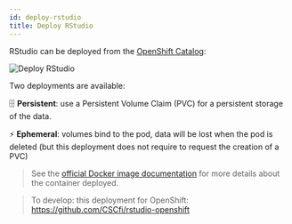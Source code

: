 ```yaml
---
id: deploy-rstudio
title: Deploy RStudio
---
```


RStudio can be deployed from the [OpenShift Catalog](https://app.dsri.unimaas.nl:8443/console/catalog):

<img src="/dsri-documentation/img/screenshot-deploy-rstudio.png" alt="Deploy RStudio" style="max-width: 100%; max-height: 100%;" />

Two deployments are available:

🗄️ **Persistent**: use a Persistent Volume Claim (PVC) for a persistent storage of the data.

⚡ **Ephemeral**: volumes bind to the pod, data will be lost when the pod is deleted (but this deployment does not require to request the creation of a PVC)

> See the [official Docker image documentation](https://github.com/rocker-org/rocker/wiki/Using-the-RStudio-image) for more details about the container deployed.

> To develop: this deployment for OpenShift: https://github.com/CSCfi/rstudio-openshift
